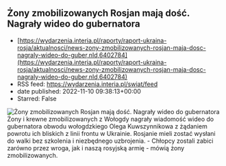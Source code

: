 ## Żony zmobilizowanych Rosjan mają dość. Nagrały wideo do gubernatora
 - [https://wydarzenia.interia.pl/raporty/raport-ukraina-rosja/aktualnosci/news-zony-zmobilizowanych-rosjan-maja-dosc-nagraly-wideo-do-guber,nId,6402784](https://wydarzenia.interia.pl/raporty/raport-ukraina-rosja/aktualnosci/news-zony-zmobilizowanych-rosjan-maja-dosc-nagraly-wideo-do-guber,nId,6402784)
 - RSS feed: https://wydarzenia.interia.pl/swiat/feed
 - date published: 2022-11-10 09:38:13+00:00
 - Starred: False

<p><a href="https://wydarzenia.interia.pl/raporty/raport-ukraina-rosja/aktualnosci/news-zony-zmobilizowanych-rosjan-maja-dosc-nagraly-wideo-do-guber,nId,6402784"><img align="left" alt="Żony zmobilizowanych Rosjan mają dość. Nagrały wideo do gubernatora" src="https://i.iplsc.com/zony-zmobilizowanych-rosjan-maja-dosc-nagraly-wideo-do-guber/000GBM9ET435GUX4-C321.jpg" /></a>Żony i krewne zmobilizowanych z Wołogdy nagrały wiadomość wideo do gubernatora obwodu wołogdzkiego Olega Kuwszynnikowa z żądaniem powrotu ich bliskich z linii frontu w Ukrainie. Rosjanie mieli zostać wysłani do walki bez szkolenia i niezbędnego uzbrojenia. - Chłopcy zostali zabici zarówno przez wroga, jak i naszą rosyjską armię - mówią żony zmobilizowanych.</p><br clear="all" />

